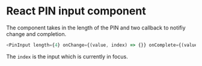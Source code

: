 # React PIN input component

The component takes in the length of the PIN and two callback to notifiy change and completion.

```javascript
<PinInput length={4} onChange={(value, index) => {}} onComplete={(value, index) => {}} />
```

The ```index``` is the input which is currently in focus.

